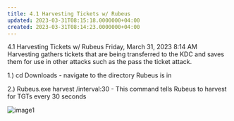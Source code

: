 ```yaml
---
title: 4.1 Harvesting Tickets w/ Rubeus
updated: 2023-03-31T08:15:18.0000000+04:00
created: 2023-03-31T08:14:23.0000000+04:00
---
```


4.1 Harvesting Tickets w/ Rubeus
Friday, March 31, 2023
8:14 AM
Harvesting gathers tickets that are being transferred to the KDC and saves them for use in other attacks such as the pass the ticket attack.

1.) cd Downloads - navigate to the directory Rubeus is in

2.) Rubeus.exe harvest /interval:30 - This command tells Rubeus to harvest for TGTs every 30 seconds

![image1](image1-139.png)


